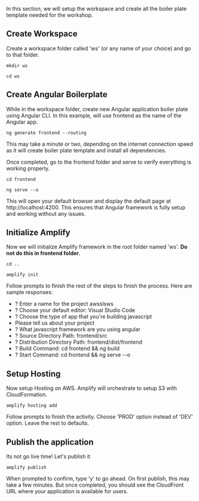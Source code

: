 In this section, we will setup the workspace and create all the boiler plate template needed for the workshop.

## Create Workspace
Create a workspace folder called 'ws' (or any name of your choice) and go to that folder.

`mkdir ws`

`cd ws`

## Create Angular Boilerplate
While in the workspace folder, create new Angular application boiler plate using Angular CLI. In this example, will use frontend as the name of the Angular app.

`
ng generate frontend --routing
`

This may take a minute or two, depending on the internet connection speed as it will create boiler plate template and install all dependencies.

Once completed, go to the frontend folder and serve to verify everything is working properly. 

`cd frontend`

`ng serve --o`

This will open your default browser and display the default page at http://localhost:4200. This ensures that Angular framework is fully setup and working without any issues.

## Initialize Amplify
Now we will initialize Amplify framework in the root folder named 'ws'. **Do not do this in frontend folder.**

`cd ..`

`amplify init`

Follow prompts to finish the rest of the steps to finish the process. Here are sample responses:
* ? Enter a name for the project awsslsws
* ? Choose your default editor: Visual Studio Code
* ? Choose the type of app that you're building javascript
* Please tell us about your project
* ? What javascript framework are you using angular
* ? Source Directory Path:  frontend/src
* ? Distribution Directory Path: frontend/dist/frontend
* ? Build Command:  cd frontend && ng build 
* ? Start Command: cd frontend && ng serve --o

## Setup Hosting
Now setup Hosting on AWS. Amplify will orchestrate to setup S3 with CloudFormation.

`amplify hosting add`

Follow prompts to finish the activity. Choose 'PROD' option instead of 'DEV' option. Leave the rest to defaults.

## Publish the application
Its not go live time! Let's publish it

`amplify publish`

When prompted to confirm, type 'y' to go ahead. On first publish, this may take a few minutes. But once completed, you should see the CloudFront URL where your application is available for users. 

